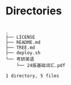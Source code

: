 # Directories

```shell

.
├── LICENSE
├── README.md
├── TREE.md
├── deploy.sh
└── 考研英语
    └── 24版基础词汇.pdf

1 directory, 5 files

```
